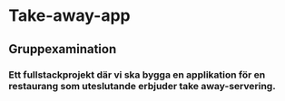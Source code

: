 # Take-away-app
## Gruppexamination

### Ett fullstackprojekt där vi ska bygga en applikation för en restaurang som uteslutande erbjuder take away-servering.
